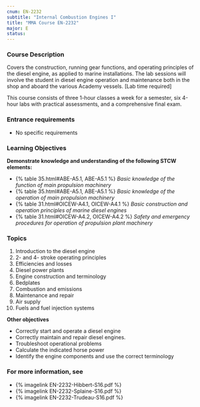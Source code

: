 ```yaml
---
cnum: EN-2232
subtitle: "Internal Combustion Engines I"
title: "MMA Course EN-2232"
major: E
status: 
---
```


### Course Description

Covers the construction, running gear functions, and operating principles of the diesel engine, as applied to marine installations. The lab sessions will involve the student in diesel engine operation and maintenance both in the shop and aboard the various Academy vessels. [Lab time required]

This course consists of three 1-hour classes a week for a semester, six 4-hour labs with practical assessments, and a comprehensive final exam.

### Entrance requirements

* No specific requirements


### Learning Objectives

**Demonstrate knowledge and understanding of the following STCW elements:**

* {% table 35.html#ABE-A5.1, ABE-A5.1 %} *Basic knowledge of the function of main propulsion machinery*
* {% table 35.html#ABE-A5.1, ABE-A5.1 %} *Basic knowledge of the operation of main propulsion machinery*
* {% table 31.html#OICEW-A4.1, OICEW-A4.1 %} *Basic construction and operation principles of marine diesel engines*
* {% table 31.html#OICEW-A4.2, OICEW-A4.2 %} *Safety and emergency procedures for operation of propulsion plant machinery*


### Topics

1. Introduction to the diesel engine
2. 2- and 4- stroke operating principles
3. Efficiencies and losses
4. Diesel power plants
5. Engine construction and terminology
6. Bedplates
7. Combustion and emissions
8. Maintenance and repair
9. Air supply
10. Fuels and fuel injection systems


**Other objectives**


* Correctly start and operate a diesel engine
* Correctly maintain and repair diesel engines.
* Troubleshoot operational problems
* Calculate the indicated horse power
* Identify the engine components and use the correct terminology


### For more information, see 

* {% imagelink EN-2232-Hibbert-S16.pdf %} 
* {% imagelink EN-2232-Splaine-S16.pdf %} 
* {% imagelink EN-2232-Trudeau-S16.pdf %} 



